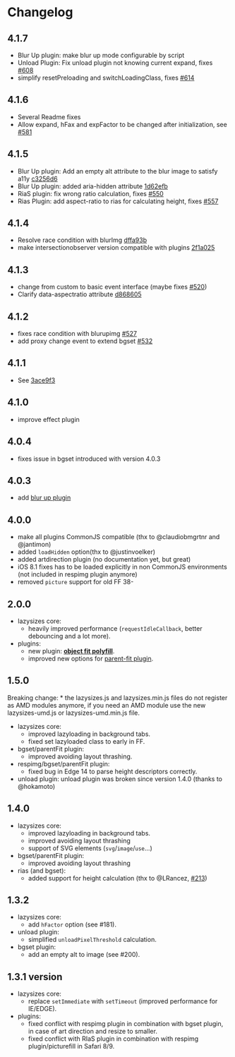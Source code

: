# Changelog

## 4.1.7

* Blur Up plugin: make blur up mode configurable by script
* Unload Plugin: Fix unload plugin not knowing current expand, fixes [#608](https://github.com/aFarkas/lazysizes/issues/608)
* simplify resetPreloading and switchLoadingClass, fixes [#614](https://github.com/aFarkas/lazysizes/issues/614)

## 4.1.6

* Several Readme fixes
* Allow expand, hFax and expFactor to be changed after initialization, see [#581](https://github.com/aFarkas/lazysizes/issues/581)

## 4.1.5

* Blur Up plugin: Add an empty alt attribute to the blur image to satisfy a11y [c3256d6](https://github.com/aFarkas/lazysizes/commit/c3256d61c002a984ab3e644e922b0fdc052519d8)
* Blur Up plugin: added aria-hidden attribute [1d62efb](https://github.com/aFarkas/lazysizes/commit/1d62efb352f579d4505bd3d76d8166db2db9481f)
* RiaS plugin: fix wrong ratio calculation, fixes [#550](https://github.com/aFarkas/lazysizes/issues/550)
* Rias Plugin: add aspect-ratio to rias for calculating height, fixes [#557](https://github.com/aFarkas/lazysizes/issues/557)

## 4.1.4

* Resolve race condition with blurImg [dffa93b](https://github.com/aFarkas/lazysizes/commit/dffa93b804302363aceb7dc814b01629014ed03b)
* make intersectionobserver version compatible with plugins [2f1a025](https://github.com/aFarkas/lazysizes/commit/2f1a02531eb96e828d42fb7877e776b810d7f346)

## 4.1.3

* change from custom to basic event interface (maybe fixes [#520](https://github.com/aFarkas/lazysizes/issues/527))
* Clarify data-aspectratio attribute [d868605](https://github.com/aFarkas/lazysizes/commit/d8686050adeb68aae14e522bed12d68ab00b7595)

## 4.1.2

* fixes race condition with blurupimg [#527](https://github.com/aFarkas/lazysizes/issues/527)
* add proxy change event to extend bgset [#532](https://github.com/aFarkas/lazysizes/issues/532)


## 4.1.1

* See [3ace9f3](https://github.com/aFarkas/lazysizes/commit/3ace9f359617409fe2824311032439fcf76a7c99)

## 4.1.0

* improve effect plugin

## 4.0.4

* fixes issue in bgset introduced with version 4.0.3

## 4.0.3

* add [blur up plugin](https://jsfiddle.net/trixta/v0oq0412/embedded/result/)

## 4.0.0

* make all plugins CommonJS compatible (thx to @claudiobmgrtnr and @jantimon)
* added `loadHidden` option(thx to @justinvoelker)
* added artdirection plugin (no documentation yet, but great)
* iOS 8.1 fixes has to be loaded explicitly in non CommonJS environments (not included in respimg plugin anymore)
* removed `picture` support for old FF 38-

## 2.0.0

* lazysizes core:
	* heavily improved performance (`requestIdleCallback`, better debouncing and a lot more).
* plugins:
	* new plugin: [**object fit polyfill**](plugins/object-fit).
	* improved new options for [parent-fit plugin](plugins/parent-fit).

## 1.5.0
Breaking change:
	* the lazysizes.js and lazysizes.min.js files do not register as AMD modules anymore, if you need an AMD module use the new lazysizes-umd.js or lazysizes-umd.min.js file.
* lazysizes core:
	* improved lazyloading in background tabs.
	* fixed set lazyloaded class to early in FF.
* bgset/parentFit plugin:
	* improved avoiding layout thrashing.
* respimg/bgset/parentFit plugin:
	* fixed bug in Edge 14 to parse height descriptors correctly.
* unload plugin:
	unload plugin was broken since version 1.4.0 (thanks to @hokamoto)

## 1.4.0
* lazysizes core:
	* improved lazyloading in background tabs.
	* improved avoiding layout thrashing
	* support of SVG elements (`svg`/`image`/`use`...)
* bgset/parentFit plugin:
	* improved avoiding layout thrashing
* rias (and bgset):
	* added support for height calculation (thx to @LRancez, [#213](https://github.com/aFarkas/lazysizes/pull/213))

## 1.3.2

* lazysizes core:
	* add `hFactor` option (see #181).
* unload plugin:
	* simplified `unloadPixelThreshold` calculation.
* bgset plugin:
	* add an empty alt to image (see #200).

## 1.3.1 version

* lazysizes core:
	* replace `setImmediate` with `setTimeout` (improved performance for IE/EDGE).
* plugins:
	* fixed conflict with respimg plugin in combination with bgset plugin, in case of art direction and resize to smaller.
	* fixed conflict with RIaS plugin in combination with respimg plugin/picturefill in Safari 8/9.
